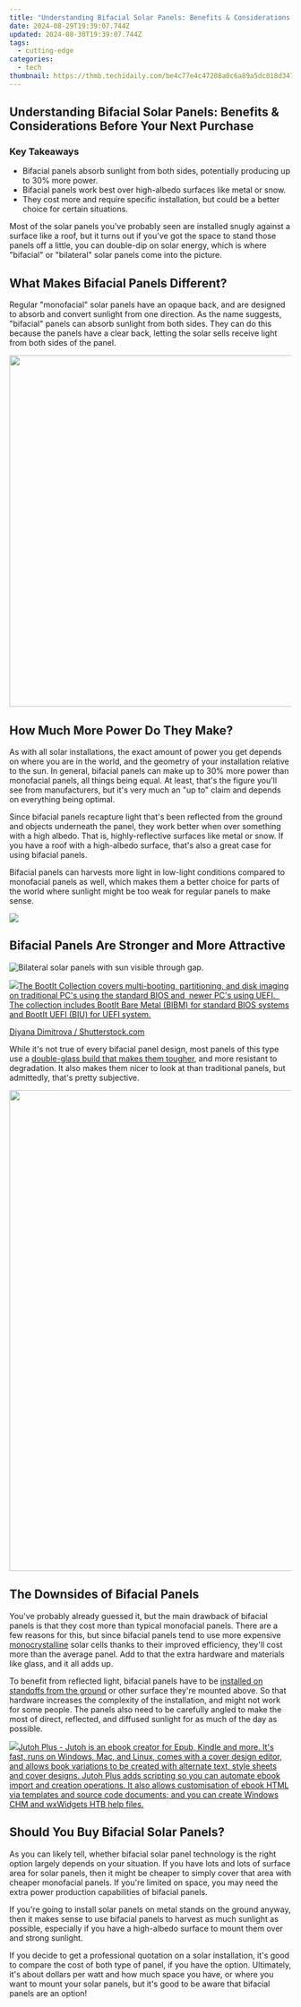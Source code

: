 ```yaml
---
title: "Understanding Bifacial Solar Panels: Benefits & Considerations Before Your Next Purchase"
date: 2024-08-29T19:39:07.744Z
updated: 2024-08-30T19:39:07.744Z
tags:
  - cutting-edge
categories:
  - tech
thumbnail: https://thmb.techidaily.com/be4c77e4c47208a0c6a89a5dc018d347b3f89d31378e1f478ed8a82b6ec5c28d.jpg
---
```


## Understanding Bifacial Solar Panels: Benefits & Considerations Before Your Next Purchase

### Key Takeaways

* Bifacial panels absorb sunlight from both sides, potentially producing up to 30% more power.
* Bifacial panels work best over high-albedo surfaces like metal or snow.
* They cost more and require specific installation, but could be a better choice for certain situations.

 Most of the solar panels you've probably seen are installed snugly against a surface like a roof, but it turns out if you've got the space to stand those panels off a little, you can double-dip on solar energy, which is where "bifacial" or "bilateral" solar panels come into the picture.

##  What Makes Bifacial Panels Different?

 Regular "monofacial" solar panels have an opaque back, and are designed to absorb and convert sunlight from one direction. As the name suggests, "bifacial" panels can absorb sunlight from both sides. They can do this because the panels have a clear back, letting the solar sells receive light from both sides of the panel.

<!-- affiliate ads begin -->
<a href="https://thefitville.pxf.io/c/5597632/1526796/15852" target="_top" id="1526796"><img src="//a.impactradius-go.com/display-ad/15852-1526796" border="0" alt="" width="1200" height="628"/></a><img height="0" width="0" src="https://imp.pxf.io/i/5597632/1526796/15852" style="position:absolute;visibility:hidden;" border="0" />
<!-- affiliate ads end -->
##  How Much More Power Do They Make?

 As with all solar installations, the exact amount of power you get depends on where you are in the world, and the geometry of your installation relative to the sun. In general, bifacial panels can make up to 30% more power than monofacial panels, all things being equal. At least, that's the figure you'll see from manufacturers, but it's very much an "up to" claim and depends on everything being optimal.

 Since bifacial panels recapture light that's been reflected from the ground and objects underneath the panel, they work better when over something with a high albedo. That is, highly-reflective surfaces like metal or snow. If you have a roof with a high-albedo surface, that's also a great case for using bifacial panels.

 Bifacial panels can harvests more light in low-light conditions compared to monofacial panels as well, which makes them a better choice for parts of the world where sunlight might be too weak for regular panels to make sense.

<!-- affiliate ads begin -->
<a href="https://estore.winxdvd.com/order/checkout.php?PRODS=12653853&QTY=1&AFFILIATE=108875&CART=1"><img src="https://secure.avangate.com/images/merchant/bcb41ccdc4363c6848a1d760f26c28a0/products/14_videoproc-converter-ai-box.png" border="0"></a>
<!-- affiliate ads end -->
##  Bifacial Panels Are Stronger and More Attractive

![Bilateral solar panels with sun visible through gap.](https://static1.howtogeekimages.com/wordpress/wp-content/uploads/2024/08/bilateral-solar-panels-with-sun-visible-through-gap.jpg) 

<!-- affiliate ads begin -->
<a href="https://secure.2checkout.com/order/checkout.php?PRODS=45152810&QTY=1&AFFILIATE=108875&CART=1"> <img src="https://secure.avangate.com/images/merchant/842ca578342915ccb8ae069595ba7233/products/copy_bootit-ss1_178x139.jpg" border="0">The BootIt Collection covers multi-booting, partitioning, and disk imaging on traditional PC's using the standard BIOS and  newer PC's using UEFI.   The collection includes BootIt Bare Metal (BIBM) for standard BIOS systems and BootIt UEFI (BIU) for UEFI system. 
</a>
<!-- affiliate ads end -->
[Diyana Dimitrova / Shutterstock.com](https://www.shutterstock.com/image-photo/bilateral-solar-panels-natural-sun-flare-2434318013)

 While it's not true of every bifacial panel design, most panels of this type use a [double-glass build that makes them tougher](https://freyrenergy.com/unveiling-the-advantages-of-bifacial-solar-panels-a-complete-guide/#:~:text=Reinforced%20Durability%3A%20Glass%2FGlass%20Bifacial,loads%20compared%20to%20their%20counterparts.), and more resistant to degradation. It also makes them nicer to look at than traditional panels, but admittedly, that's pretty subjective.

<!-- affiliate ads begin -->
<a href="https://propmoneyinc.pxf.io/c/5597632/1803115/14559" target="_top" id="1803115"><img src="//a.impactradius-go.com/display-ad/14559-1803115" border="0" alt="" width="859" height="859"/></a><img height="0" width="0" src="https://imp.pxf.io/i/5597632/1803115/14559" style="position:absolute;visibility:hidden;" border="0" />
<!-- affiliate ads end -->
##  The Downsides of Bifacial Panels

 You've probably already guessed it, but the main drawback of bifacial panels is that they cost more than typical monofacial panels. There are a few reasons for this, but since bifacial panels tend to use more expensive [monocrystalline](https://www.ecowatch.com/solar/monocrystalline-vs-polycrystalline) solar cells thanks to their improved efficiency, they'll cost more than the average panel. Add to that the extra hardware and materials like glass, and it all adds up.

 To benefit from reflected light, bifacial panels have to be [installed on standoffs from the ground](https://phone-solutions.techidaily.com/how-to-downgrade-iphone-11-pro-without-losing-any-data-drfone-by-drfone-ios-system-repair-ios-system-repair/) or other surface they're mounted above. So that hardware increases the complexity of the installation, and might not work for some people. The panels also need to be carefully angled to make the most of direct, reflected, and diffused sunlight for as much of the day as possible.

<!-- affiliate ads begin -->
<a href="https://secure.2checkout.com/order/checkout.php?PRODS=4699091&QTY=1&AFFILIATE=108875&CART=1"><img src="https://secure.avangate.com/images/merchant/bccefcc1b1eee9eca3ae4f5c1a281482/products/1_jutoh-logo-1200x1600.jpg" border="0">Jutoh Plus -  Jutoh is an ebook creator for Epub, Kindle and more. It's fast, runs on Windows, Mac, and Linux, comes with a cover design editor, and allows book variations to be created with alternate text, style sheets and cover designs. Jutoh Plus adds scripting so you can automate ebook import and creation operations. It also allows customisation of ebook HTML via templates and source code documents; and you can create Windows CHM and wxWidgets HTB help files. </a>
<!-- affiliate ads end -->
##  Should You Buy Bifacial Solar Panels?

 As you can likely tell, whether bifacial solar panel technology is the right option largely depends on your situation. If you have lots and lots of surface area for solar panels, then it might be cheaper to simply cover that area with cheaper monofacial panels. If you're limited on space, you may need the extra power production capabilities of bifacial panels.

 If you're going to install solar panels on metal stands on the ground anyway, then it makes sense to use bifacial panels to harvest as much sunlight as possible, especially if you have a high-albedo surface to mount them over and strong sunlight.

 If you decide to get a professional quotation on a solar installation, it's good to compare the cost of both type of panel, if you have the option. Ultimately, it's about dollars per watt and how much space you have, or where you want to mount your solar panels, but it's good to be aware that bifacial panels are an option!

<ins class="adsbygoogle"
     style="display:block"
     data-ad-format="autorelaxed"
     data-ad-client="ca-pub-7571918770474297"
     data-ad-slot="1223367746"></ins>



<ins class="adsbygoogle"
     style="display:block"
     data-ad-client="ca-pub-7571918770474297"
     data-ad-slot="8358498916"
     data-ad-format="auto"
     data-full-width-responsive="true"></ins>


